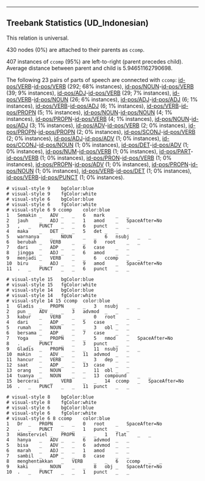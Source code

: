 

--------------------------------------------------------------------------------

## Treebank Statistics (UD_Indonesian)

This relation is universal.

430 nodes (0%) are attached to their parents as `ccomp`.

407 instances of `ccomp` (95%) are left-to-right (parent precedes child).
Average distance between parent and child is 5.94651162790698.

The following 23 pairs of parts of speech are connected with `ccomp`: [id-pos/VERB]()-[id-pos/VERB]() (292; 68% instances), [id-pos/NOUN]()-[id-pos/VERB]() (39; 9% instances), [id-pos/ADJ]()-[id-pos/VERB]() (29; 7% instances), [id-pos/VERB]()-[id-pos/NOUN]() (26; 6% instances), [id-pos/ADJ]()-[id-pos/ADJ]() (6; 1% instances), [id-pos/VERB]()-[id-pos/ADJ]() (6; 1% instances), [id-pos/VERB]()-[id-pos/PROPN]() (5; 1% instances), [id-pos/NOUN]()-[id-pos/NOUN]() (4; 1% instances), [id-pos/PROPN]()-[id-pos/VERB]() (4; 1% instances), [id-pos/NOUN]()-[id-pos/ADJ]() (3; 1% instances), [id-pos/ADV]()-[id-pos/VERB]() (2; 0% instances), [id-pos/PROPN]()-[id-pos/PROPN]() (2; 0% instances), [id-pos/SCONJ]()-[id-pos/VERB]() (2; 0% instances), [id-pos/ADJ]()-[id-pos/ADV]() (1; 0% instances), [id-pos/CCONJ]()-[id-pos/NOUN]() (1; 0% instances), [id-pos/DET]()-[id-pos/ADV]() (1; 0% instances), [id-pos/NUM]()-[id-pos/VERB]() (1; 0% instances), [id-pos/PART]()-[id-pos/VERB]() (1; 0% instances), [id-pos/PRON]()-[id-pos/VERB]() (1; 0% instances), [id-pos/PROPN]()-[id-pos/ADV]() (1; 0% instances), [id-pos/PROPN]()-[id-pos/NOUN]() (1; 0% instances), [id-pos/VERB]()-[id-pos/DET]() (1; 0% instances), [id-pos/VERB]()-[id-pos/PUNCT]() (1; 0% instances).


~~~ conllu
# visual-style 9	bgColor:blue
# visual-style 9	fgColor:white
# visual-style 6	bgColor:blue
# visual-style 6	fgColor:white
# visual-style 6 9 ccomp	color:blue
1	Semakin	_	ADV	_	_	6	mark	_	_
2	jauh	_	ADJ	_	_	1	amod	_	SpaceAfter=No
3	,	_	PUNCT	_	_	6	punct	_	_
4	maka	_	DET	_	_	5	det	_	_
5	warnanya	_	NOUN	_	_	6	nsubj	_	_
6	berubah	_	VERB	_	_	0	root	_	_
7	dari	_	ADP	_	_	6	case	_	_
8	jingga	_	ADJ	_	_	6	amod	_	_
9	menjadi	_	VERB	_	_	6	ccomp	_	_
10	biru	_	ADJ	_	_	9	amod	_	SpaceAfter=No
11	.	_	PUNCT	_	_	6	punct	_	_

~~~


~~~ conllu
# visual-style 15	bgColor:blue
# visual-style 15	fgColor:white
# visual-style 14	bgColor:blue
# visual-style 14	fgColor:white
# visual-style 14 15 ccomp	color:blue
1	Gladis	_	PROPN	_	_	3	nsubj	_	_
2	pun	_	ADV	_	_	3	advmod	_	_
3	kabur	_	VERB	_	_	0	root	_	_
4	dari	_	ADP	_	_	5	case	_	_
5	rumah	_	NOUN	_	_	3	obl	_	_
6	bersama	_	ADP	_	_	7	case	_	_
7	Yoga	_	PROPN	_	_	5	nmod	_	SpaceAfter=No
8	.	_	PUNCT	_	_	3	punct	_	_
9	Gladis	_	PROPN	_	_	11	nsubj	_	_
10	makin	_	ADV	_	_	11	advmod	_	_
11	hancur	_	VERB	_	_	3	dep	_	_
12	saat	_	ADP	_	_	13	case	_	_
13	orang	_	NOUN	_	_	11	obl	_	_
14	tuanya	_	NOUN	_	_	13	compound	_	_
15	bercerai	_	VERB	_	_	14	ccomp	_	SpaceAfter=No
16	.	_	PUNCT	_	_	11	punct	_	_

~~~


~~~ conllu
# visual-style 8	bgColor:blue
# visual-style 8	fgColor:white
# visual-style 6	bgColor:blue
# visual-style 6	fgColor:white
# visual-style 6 8 ccomp	color:blue
1	Dr	_	PROPN	_	_	0	root	_	SpaceAfter=No
2	.	_	PUNCT	_	_	1	punct	_	_
3	Hämsterviel	_	PROPN	_	_	1	flat	_	_
4	hanya	_	ADV	_	_	6	advmod	_	_
5	bisa	_	ADV	_	_	6	advmod	_	_
6	marah	_	ADJ	_	_	1	amod	_	_
7	sambil	_	ADP	_	_	8	case	_	_
8	menghentakkan	_	VERB	_	_	6	ccomp	_	_
9	kaki	_	NOUN	_	_	8	obj	_	SpaceAfter=No
10	.	_	PUNCT	_	_	1	punct	_	_

~~~


